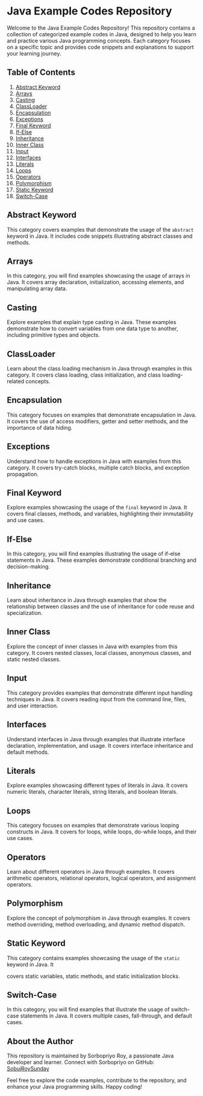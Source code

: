 # Java Example Codes Repository

Welcome to the Java Example Codes Repository! This repository contains a collection of categorized example codes in Java, designed to help you learn and practice various Java programming concepts. Each category focuses on a specific topic and provides code snippets and explanations to support your learning journey.

## Table of Contents

1. [Abstract Keyword](https://github.com/SobujRoySunday/basic-java/tree/main/src/abstractkeyword)
2. [Arrays](https://github.com/SobujRoySunday/basic-java/tree/main/src/arrays)
3. [Casting](https://github.com/SobujRoySunday/basic-java/tree/main/src/casting)
4. [ClassLoader](https://github.com/SobujRoySunday/basic-java/tree/main/src/classloader)
5. [Encapsulation](https://github.com/SobujRoySunday/basic-java/tree/main/src/encapsulation)
6. [Exceptions](https://github.com/SobujRoySunday/basic-java/tree/main/src/exceptions)
7. [Final Keyword](https://github.com/SobujRoySunday/basic-java/tree/main/src/finalkeyword)
8. [If-Else](https://github.com/SobujRoySunday/basic-java/tree/main/src/ifelse)
9. [Inheritance](https://github.com/SobujRoySunday/basic-java/tree/main/src/inheritance)
10. [Inner Class](https://github.com/SobujRoySunday/basic-java/tree/main/src/innerclass)
11. [Input](https://github.com/SobujRoySunday/basic-java/tree/main/src/input)
12. [Interfaces](https://github.com/SobujRoySunday/basic-java/tree/main/src/interfaces)
13. [Literals](https://github.com/SobujRoySunday/basic-java/tree/main/src/literals)
14. [Loops](https://github.com/SobujRoySunday/basic-java/tree/main/src/loops)
15. [Operators](https://github.com/SobujRoySunday/basic-java/tree/main/src/operators)
16. [Polymorphism](https://github.com/SobujRoySunday/basic-java/tree/main/src/polymorphism)
17. [Static Keyword](https://github.com/SobujRoySunday/basic-java/tree/main/src/statickeyword)
18. [Switch-Case](https://github.com/SobujRoySunday/basic-java/tree/main/src/switchcase)

## Abstract Keyword

This category covers examples that demonstrate the usage of the `abstract` keyword in Java. It includes code snippets illustrating abstract classes and methods.

## Arrays

In this category, you will find examples showcasing the usage of arrays in Java. It covers array declaration, initialization, accessing elements, and manipulating array data.

## Casting

Explore examples that explain type casting in Java. These examples demonstrate how to convert variables from one data type to another, including primitive types and objects.

## ClassLoader

Learn about the class loading mechanism in Java through examples in this category. It covers class loading, class initialization, and class loading-related concepts.

## Encapsulation

This category focuses on examples that demonstrate encapsulation in Java. It covers the use of access modifiers, getter and setter methods, and the importance of data hiding.

## Exceptions

Understand how to handle exceptions in Java with examples from this category. It covers try-catch blocks, multiple catch blocks, and exception propagation.

## Final Keyword

Explore examples showcasing the usage of the `final` keyword in Java. It covers final classes, methods, and variables, highlighting their immutability and use cases.

## If-Else

In this category, you will find examples illustrating the usage of if-else statements in Java. These examples demonstrate conditional branching and decision-making.

## Inheritance

Learn about inheritance in Java through examples that show the relationship between classes and the use of inheritance for code reuse and specialization.

## Inner Class

Explore the concept of inner classes in Java with examples from this category. It covers nested classes, local classes, anonymous classes, and static nested classes.

## Input

This category provides examples that demonstrate different input handling techniques in Java. It covers reading input from the command line, files, and user interaction.

## Interfaces

Understand interfaces in Java through examples that illustrate interface declaration, implementation, and usage. It covers interface inheritance and default methods.

## Literals

Explore examples showcasing different types of literals in Java. It covers numeric literals, character literals, string literals, and boolean literals.

## Loops

This category focuses on examples that demonstrate various looping constructs in Java. It covers for loops, while loops, do-while loops, and their use cases.

## Operators

Learn about different operators in Java through examples. It covers arithmetic operators, relational operators, logical operators, and assignment operators.

## Polymorphism

Explore the concept of polymorphism in Java through examples. It covers method overriding, method overloading, and dynamic method dispatch.

## Static Keyword

This category contains examples showcasing the usage of the `static` keyword in Java. It

covers static variables, static methods, and static initialization blocks.

## Switch-Case

In this category, you will find examples that illustrate the usage of switch-case statements in Java. It covers multiple cases, fall-through, and default cases.

## About the Author

This repository is maintained by Sorbopriyo Roy, a passionate Java developer and learner. Connect with Sorbopriyo on GitHub: [SobujRoySunday](https://github.com/SobujRoySunday)

Feel free to explore the code examples, contribute to the repository, and enhance your Java programming skills. Happy coding!
